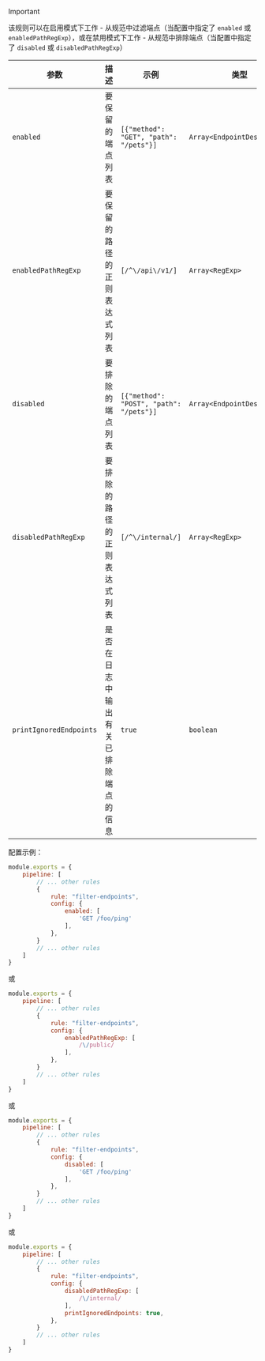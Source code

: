 > [!IMPORTANT]  
> 该规则可以在启用模式下工作 - 从规范中过滤端点（当配置中指定了 `enabled` 或 `enabledPathRegExp`），或在禁用模式下工作 - 从规范中排除端点（当配置中指定了 `disabled` 或 `disabledPathRegExp`）

| 参数                  | 描述                                                                                                                                                                               | 示例                | 类型            | 默认值          |
|----------------------|----------------------------------------------------------------------------------------------------------------------------------------------------------------------------------------|-----------------------|-----------------|-----------------|
| `enabled`            | 要保留的端点列表 | `[{"method": "GET", "path": "/pets"}]` | `Array<EndpointDescriptor>` | - |
| `enabledPathRegExp`  | 要保留的路径的正则表达式列表 | `[/^\/api\/v1/]` | `Array<RegExp>` | - |
| `disabled`           | 要排除的端点列表 | `[{"method": "POST", "path": "/pets"}]` | `Array<EndpointDescriptor>` | - |
| `disabledPathRegExp` | 要排除的路径的正则表达式列表 | `[/^\/internal/]` | `Array<RegExp>` | - |
| `printIgnoredEndpoints` | 是否在日志中输出有关已排除端点的信息 | `true` | `boolean` | `false` |

配置示例：

```js
module.exports = {
    pipeline: [
        // ... other rules
        {
            rule: "filter-endpoints",
            config: {
                enabled: [
                    'GET /foo/ping'
                ],
            },
        }
        // ... other rules
    ]
}
```

或

```js
module.exports = {
    pipeline: [
        // ... other rules
        {
            rule: "filter-endpoints",
            config: {
                enabledPathRegExp: [
                    /\/public/
                ],
            },
        }
        // ... other rules
    ]
}
```

或

```js
module.exports = {
    pipeline: [
        // ... other rules
        {
            rule: "filter-endpoints",
            config: {
                disabled: [
                    'GET /foo/ping'
                ],
            },
        }
        // ... other rules
    ]
}
```

或

```js
module.exports = {
    pipeline: [
        // ... other rules
        {
            rule: "filter-endpoints",
            config: {
                disabledPathRegExp: [
                    /\/internal/
                ],
                printIgnoredEndpoints: true,
            },
        }
        // ... other rules
    ]
} 